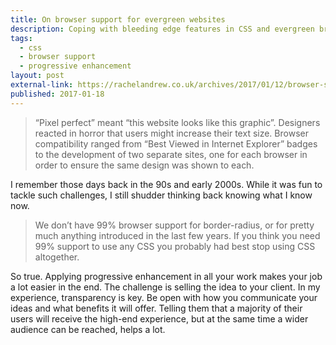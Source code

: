 ```yaml
---
title: On browser support for evergreen websites
description: Coping with bleeding edge features in CSS and evergreen browsers
tags:
  - css
  - browser support
  - progressive enhancement
layout: post
external-link: https://rachelandrew.co.uk/archives/2017/01/12/browser-support-for-evergreen-websites/
published: 2017-01-18
---
```

> “Pixel perfect” meant “this website looks like this graphic”. Designers reacted in horror that users might increase their text size. Browser compatibility ranged from “Best Viewed in Internet Explorer” badges to the development of two separate sites, one for each browser in order to ensure the same design was shown to each.

I remember those days back in the 90s and early 2000s. While it was fun to tackle such challenges, I still shudder thinking back knowing what I know now.

> We don’t have 99% browser support for border-radius, or for pretty much anything introduced in the last few years. If you think you need 99% support to use any CSS you probably had best stop using CSS altogether.

So true. Applying progressive enhancement in all your work makes your job a lot easier in the end. The challenge is selling the idea to your client. In my experience, transparency is key. Be open with how you communicate your ideas and what benefits it will offer. Telling them that a majority of their users will receive the high-end experience, but at the same time a wider audience can be reached, helps a lot.